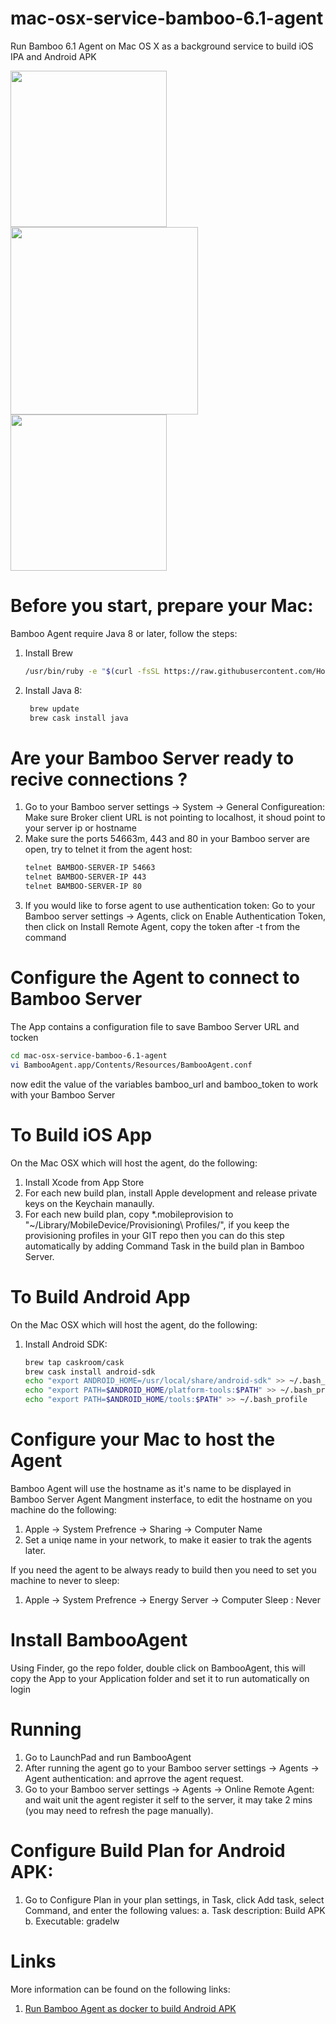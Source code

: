 # mac-osx-service-bamboo-6.1-agent
Run Bamboo 6.1 Agent on Mac OS X as a background service to build iOS IPA and Android APK

<img width="250" src="https://www.apple.com/hk/en/macos/images/og.jpg?201705142356"/><img width="300" src="https://wac-cdn.atlassian.com/dam/jcr:4f99ae3f-808f-44f1-9647-2b7cb87bb0e6/bamboo_rgb_slate.png?cdnVersion=fr"/><img width="250" src="https://docs.particle.io/assets/images/apple-android.png"/>

# Before you start, prepare your Mac:
Bamboo Agent require Java 8 or later, follow the steps:
1. Install Brew
   ```bash
   /usr/bin/ruby -e "$(curl -fsSL https://raw.githubusercontent.com/Homebrew/install/master/install)"
   ```
2. Install Java 8:
   ```bash
    brew update
    brew cask install java
    ```
# Are your Bamboo Server ready to recive connections ?
1. Go to your Bamboo server settings -> System -> General Configureation: 
   Make sure Broker client URL is not pointing to localhost, it shoud point to your server ip or hostname
2. Make sure the ports 54663m, 443 and 80 in your Bamboo server are open, try to telnet it from the agent host:
   ```bash
   telnet BAMBOO-SERVER-IP 54663
   telnet BAMBOO-SERVER-IP 443
   telnet BAMBOO-SERVER-IP 80
   ```
3. If you would like to forse agent to use authentication token: 
	Go to your Bamboo server settings -> Agents, click on Enable Authentication Token, then click on Install Remote Agent, copy the token after -t from the command

# Configure the Agent to connect to Bamboo Server
The App contains a configuration file to save Bamboo Server URL and tocken
```bash
cd mac-osx-service-bamboo-6.1-agent
vi BambooAgent.app/Contents/Resources/BambooAgent.conf
```
now edit the value of the variables bamboo_url and bamboo_token to work with your Bamboo Server

# To Build iOS App
On the Mac OSX which will host the agent, do the following:
1. Install Xcode from App Store
2. For each new build plan, install Apple development and release private keys on the Keychain manaully.
3. For each new build plan, copy *.mobileprovision to "~/Library/MobileDevice/Provisioning\ Profiles/", if you keep the provisioning profiles in your GIT repo then you can do this step automatically by adding Command Task in the build plan in Bamboo Server.

# To Build Android App
On the Mac OSX which will host the agent, do the following:
1. Install Android SDK:
   ```bash
   brew tap caskroom/cask
   brew cask install android-sdk
   echo "export ANDROID_HOME=/usr/local/share/android-sdk" >> ~/.bash_profile
   echo "export PATH=$ANDROID_HOME/platform-tools:$PATH" >> ~/.bash_profile
   echo "export PATH=$ANDROID_HOME/tools:$PATH" >> ~/.bash_profile 
   ```
# Configure your Mac to host the Agent
Bamboo Agent will use the hostname as it's name to be displayed in Bamboo Server Agent Mangment insterface, to edit the hostname on you machine do the following:
1. Apple -> System Prefrence -> Sharing -> Computer Name
2. Set a uniqe name in your network, to make it easier to trak the agents later.

If you need the agent to be always ready to build then you need to set you machine to never to sleep:
1. Apple -> System Prefrence -> Energy Server -> Computer Sleep : Never

# Install BambooAgent
Using Finder, go the repo folder, double click on BambooAgent, this will copy the App to your Application folder and set it to run automatically on login

# Running
1. Go to LaunchPad and run BambooAgent
2. After running the agent go to your Bamboo server settings -> Agents -> Agent authentication: and aprrove the agent request.
3. Go to your Bamboo server settings -> Agents -> Online Remote Agent: and wait unit the agent register it self to the server, it may take 2 mins (you may need to refresh the page manually).


# Configure Build Plan for Android APK:
1. Go to Configure Plan in your plan settings, in Task, click Add task, select Command, and enter the following values:
        a. Task description: Build APK
        b. Executable: gradelw

# Links
More information can be found on the following links:
1. [Run Bamboo Agent as docker to build Android APK](https://github.com/Ismail-AlJubbah/docker-bamboo-6.1-agent-android)
